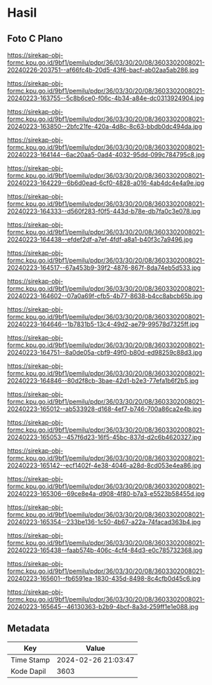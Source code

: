 # Hasil

## Foto C Plano

https://sirekap-obj-formc.kpu.go.id/9bf1/pemilu/pdpr/36/03/30/20/08/3603302008021-20240226-203751--af66fc4b-20d5-43f6-bacf-ab02aa5ab286.jpg

https://sirekap-obj-formc.kpu.go.id/9bf1/pemilu/pdpr/36/03/30/20/08/3603302008021-20240223-163755--5c8b6ce0-f06c-4b34-a84e-dc0313924904.jpg

https://sirekap-obj-formc.kpu.go.id/9bf1/pemilu/pdpr/36/03/30/20/08/3603302008021-20240223-163850--2bfc21fe-420a-4d8c-8c63-bbdb0dc494da.jpg

https://sirekap-obj-formc.kpu.go.id/9bf1/pemilu/pdpr/36/03/30/20/08/3603302008021-20240223-164144--6ac20aa5-0ad4-4032-95dd-099c784795c8.jpg

https://sirekap-obj-formc.kpu.go.id/9bf1/pemilu/pdpr/36/03/30/20/08/3603302008021-20240223-164229--6b6d0ead-6cf0-4828-a016-4ab4dc4e4a9e.jpg

https://sirekap-obj-formc.kpu.go.id/9bf1/pemilu/pdpr/36/03/30/20/08/3603302008021-20240223-164333--d560f283-f0f5-443d-b78e-db7fa0c3e078.jpg

https://sirekap-obj-formc.kpu.go.id/9bf1/pemilu/pdpr/36/03/30/20/08/3603302008021-20240223-164438--efdef2df-a7ef-4fdf-a8a1-b40f3c7a9496.jpg

https://sirekap-obj-formc.kpu.go.id/9bf1/pemilu/pdpr/36/03/30/20/08/3603302008021-20240223-164517--67a453b9-39f2-4876-867f-8da74eb5d533.jpg

https://sirekap-obj-formc.kpu.go.id/9bf1/pemilu/pdpr/36/03/30/20/08/3603302008021-20240223-164602--07a0a69f-cfb5-4b77-8638-b4cc8abcb65b.jpg

https://sirekap-obj-formc.kpu.go.id/9bf1/pemilu/pdpr/36/03/30/20/08/3603302008021-20240223-164646--1b7831b5-13c4-49d2-ae79-99578d7325ff.jpg

https://sirekap-obj-formc.kpu.go.id/9bf1/pemilu/pdpr/36/03/30/20/08/3603302008021-20240223-164751--8a0de05a-cbf9-49f0-b80d-ed98259c88d3.jpg

https://sirekap-obj-formc.kpu.go.id/9bf1/pemilu/pdpr/36/03/30/20/08/3603302008021-20240223-164846--80d2f8cb-3bae-42d1-b2e3-77efa1b6f2b5.jpg

https://sirekap-obj-formc.kpu.go.id/9bf1/pemilu/pdpr/36/03/30/20/08/3603302008021-20240223-165012--ab533928-d168-4ef7-b746-700a86ca2e4b.jpg

https://sirekap-obj-formc.kpu.go.id/9bf1/pemilu/pdpr/36/03/30/20/08/3603302008021-20240223-165053--457f6d23-16f5-45bc-837d-d2c6b4620327.jpg

https://sirekap-obj-formc.kpu.go.id/9bf1/pemilu/pdpr/36/03/30/20/08/3603302008021-20240223-165142--ecf1402f-4e38-4046-a28d-8cd053e4ea86.jpg

https://sirekap-obj-formc.kpu.go.id/9bf1/pemilu/pdpr/36/03/30/20/08/3603302008021-20240223-165306--69ce8e4a-d908-4f80-b7a3-e5523b58455d.jpg

https://sirekap-obj-formc.kpu.go.id/9bf1/pemilu/pdpr/36/03/30/20/08/3603302008021-20240223-165354--233be136-1c50-4b67-a22a-74facad363b4.jpg

https://sirekap-obj-formc.kpu.go.id/9bf1/pemilu/pdpr/36/03/30/20/08/3603302008021-20240223-165438--faab574b-406c-4cf4-84d3-e0c785732368.jpg

https://sirekap-obj-formc.kpu.go.id/9bf1/pemilu/pdpr/36/03/30/20/08/3603302008021-20240223-165601--fb6591ea-1830-435d-8498-8c4cfb0d45c6.jpg

https://sirekap-obj-formc.kpu.go.id/9bf1/pemilu/pdpr/36/03/30/20/08/3603302008021-20240223-165645--46130363-b2b9-4bcf-8a3d-259ff1e1e088.jpg


## Metadata

| Key        | Value               |
| ---------- | ------------------- |
| Time Stamp | 2024-02-26 21:03:47 |
| Kode Dapil | 3603                |



